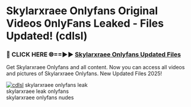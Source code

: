 # Skylarxraee Onlyfans Original Videos 0nlyFans Leaked - Files Updated! (cdlsl)

<h3>🔴 CLICK HERE 🌐==►► <a href="https://tinyurl.com/ms9xzufz" rel="nofollow">Skylarxraee Onlyfans Updated Files</a></h3>

Get Skylarxraee Onlyfans and all content. Now you can access all videos and pictures of Skylarxraee Onlyfans. New Updated Files 2025!

[![cdlsl](https://i.imgur.com/ppqm5kG.gif)](https://tinyurl.com/ms9xzufz)
skylarxraee onlyfans leak<br>
skylarxraee leak onlyfans<br>
skylarxraee onlyfans nudes